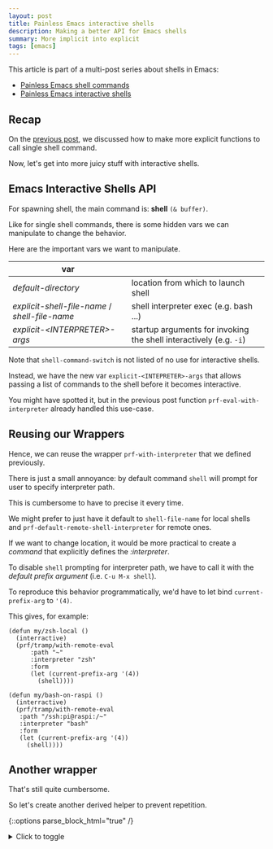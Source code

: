 ```yaml
---
layout: post
title: Painless Emacs interactive shells
description: Making a better API for Emacs shells
summary: More implicit into explicit
tags: [emacs]
---
```


This article is part of a multi-post series about shells in Emacs:
 - [Painless Emacs shell commands](/2020/01/19/painless-emacs-shell-commands)
 - [Painless Emacs interactive shells](2020/01/21/painless-emacs-interactive-shells)


## Recap

On the [previous post](/2020/01/19/painless-emacs-shell-commands), we discussed how to make more explicit functions to call single shell command.

Now, let's get into more juicy stuff with interactive shells.


## Emacs Interactive Shells API

For spawning shell, the main command is: **shell** `(& buffer)`.

Like for single shell commands, there is some hidden vars we can manipulate to change the behavior.

Here are the important vars we want to manipulate.

| var                                            |                                                                    |
| --                                             | --                                                                 |
| _default-directory_                            | location from which to launch shell                                |
| _explicit-shell-file-name_ / _shell-file-name_ | shell interpreter exec (e.g. bash ...)                             |
| _explicit-\<INTERPRETER\>-args_                | startup arguments for invoking the shell interactively (e.g. `-i`) |

Note that `shell-command-switch` is not listed of no use for interactive shells.

Instead, we have the new var `explicit-<INTEPRETER>-args` that allows passing a list of commands to the shell before it becomes interactive.

You might have spotted it, but in the previous post function `prf-eval-with-interpreter` already handled this use-case.


## Reusing our Wrappers

Hence, we can reuse the wrapper `prf-with-interpreter` that we defined previously.

There is just a small annoyance: by default command `shell` will prompt for user to specify interpreter path.

This is cumbersome to have to precise it every time.

We might prefer to just have it default to `shell-file-name` for local shells and `prf-default-remote-shell-interpreter` for remote ones.

If we want to change location, it would be more practical to create a _command_ that explicitly defines the _:interpreter_.

To disable `shell` prompting for interpreter path, we have to call it with the _default prefix argument_ (i.e. `C-u M-x shell`).

To reproduce this behavior programmatically, we'd have to let bind `current-prefix-arg` to `'(4)`.

This gives, for example:

```emacs-lisp
(defun my/zsh-local ()
  (interractive)
  (prf/tramp/with-remote-eval
      :path "~"
      :interpreter "zsh"
      :form
      (let (current-prefix-arg '(4))
        (shell))))

(defun my/bash-on-raspi ()
  (interractive)
  (prf/tramp/with-remote-eval
   :path "/ssh:pi@raspi:/~"
   :interpreter "bash"
   :form
   (let (current-prefix-arg '(4))
     (shell))))
```


## Another wrapper

That's still quite cumbersome.

So let's create another derived helper to prevent repetition.

{::options parse_block_html="true" /}
<details><summary markdown="span">Click to toggle</summary>
```emacs-lisp
;; ------------------------------------------------------------------------
;; MAIN

(cl-defun prf/shell (&key path interpreter interpreter-args command-switch)
  "Create a shell at given PATH, using given INTERPRETER binary."
  (interactive)

  (prf/with-interpreter
   :form
   (let* ((is-remote (file-remote-p path))
          (interpreter (prf/tramp/path/normalize interpreter))
          (shell-buffer-basename (prf/shell--generate-buffer-name is-remote interpreter path))
          (shell-buffer-name (generate-new-buffer-name shell-buffer-name))
          (current-prefix-arg '(4))
          (comint-process-echoes t))
     (shell shell-buffer-name))
   :path path
   :interpreter interpreter
   :interpreter-args interpreter-args))

;; ------------------------------------------------------------------------
;; HELPERS: BUFFER NAME

(defun prf/shell--generate-buffer-name (is-remote interpreter path)
  (if is-remote
      (prf/shell--generate-buffer-name-remote interpreter path)
    (prf/shell--generate-buffer-name-local interpreter path)))

(defun prf/shell--generate-buffer-name-local (&optional interpreter _path)
  (if interpreter
      (prf-with-interpreter--get-interpreter-name interpreter)
    "shell"))

(defun prf/shell--generate-buffer-name-remote (intepreter path)
  (let ((vec (tramp-dissect-file-name path)))
    (prf/shell--generate-buffer-name-remote-from-vec vec)))

(defun prf/shell--generate-buffer-name-remote-from-vec (vec)
  (let (user host)
    (concat
     (tramp-file-name-user vec) "@" (tramp-file-name-host vec))))
```
</details>
{::options parse_block_html="false" /}

Please note that we force `comint-process-echoes` to `t` to ensure that directory tracking works properly.

Directory tracking (_ditrack_ for short) is the Emacs capability to keep track of current directory when doing a `cd`.

Also, we embarked functions to help make shell buffer names more explicit.

Our rewritten commands become:

```emacs-lisp
(defun prf/shell ()
  (interractive)
  (prf/tramp/with-remote-eval :path "~" :interpreter "zsh"))

(defun my/bash-on-raspi ()
  (interractive)
  (prf/tramp/with-remote-eval :path "/ssh:pi@raspi:/~" :interpreter "bash"))
```

The code for `prf/shell` can be found in package [prf-shell](https://github.com/p3r7/prf-tramp/blob/master/prf-shell.el).
